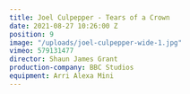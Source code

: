 ```yaml
---
title: Joel Culpepper - Tears of a Crown
date: 2021-08-27 10:26:00 Z
position: 9
image: "/uploads/joel-culpepper-wide-1.jpg"
vimeo: 579131477
director: Shaun James Grant
production-company: BBC Studios
equipment: Arri Alexa Mini
---
```



